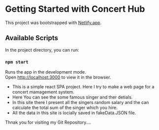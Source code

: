 # Getting Started with Concert Hub

This project was bootstrapped with [Netlify.app](https://lucid-shirley-a541bd.netlify.app/).

## Available Scripts

In the project directory, you can run:

### `npm start`

Runs the app in the development mode.\
Open [http://localhost:3000](http://localhost:3000) to view it in the browser.

* This is a simple react SPA project. Here I try to make a web page for a concert mamagement system.
* Here You can see the some famous singer and ther detials.
* In this site there I present all the singers random salary and the can calculate the total sum of the singer which you hire.
* All the data in this site is locially saved in fakeData.JSON file.

Thnak you for visiting my Git Repository....
